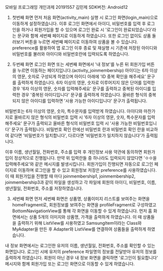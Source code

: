 모바일 프로그래밍 개인과제 
20191557 김민제
SDK버전: Android12

1. 첫번째 화면
 먼저 처음 화면(activity_main) 실행 시  로그인 화면(login_main)으로 이동하게 설정하였습니다.
이후 로그인 화면에서 아이디, 비밀번호를 입력 후 로그인을 하거나 회원가입을 할 수 있으며
로그인 완료 시 '로그인이 완료되었습니다'라는 문구와 함께 세번째 페이지로 이동하게 하였습니다.
또한 로그인 없이도 상품 둘러보기 버튼을 누르면 세번째 페이지로 이동하여 상품을 볼 수 있습니다.
preference를 활용하여 앱 로그인 이후 종료 및 재실행 시 기존에 저장된 아이디와 비밀번호를 불러와
아이디와 비밀번호란에 입력되도록 하였습니다.

2. 두번째 화면
 로그인 화면 또는 세번째 화면에서 '내 정보'를 누른 뒤 회원가입 버튼을 누르면 이동하는 페이지입니다.(activity_joinmembership)
아이디는 6자 이상의 영문, 숫자로 구성되게 하였으며 아이디 아래에 'ID 중복 확인을 해주세요' 문구를 출력하게 하였습니다.
6자 이상의 영문, 숫자로 이루어지지 않은 단어를 입력한 경우 '6자 이상의 영문, 숫자를 입력해주세요' 문구를 출력하고
중복된 아이디를 입력한 경우 '중복된 아이디입니다' 문구를 출력하게 하였습니다.
올바른 형식의 중복되지 않은 아이디를 입력하면 '사용 가능한 아이디입니다' 문구가 출력됩니다.

 비밀번호는 6자 이상의 영문, 숫자, 특수문자를 입력받게 하였습니다.
아이디와 마찬가지로 올바르지 않은 형식의 비밀번호 입력 시 '6자 이상의 영문, 숫자, 특수문자를 입력해주세요' 문구가 출력되고
올바른 형식의 비밀번호 입력 시 '사용 가능한 비밀번호입니다' 문구가 출력됩니다.
비밀번호 확인 란에선 비밀번호 란과 비밀번호 확인 란을 비교하여 같다면 '비밀번호가 일치합니다',
다르다면 '비밀번호가 일치하지 않습니다'가 출력됩니다.

 이후 이름, 생년월일, 전화번호, 주소를 입력 후 개인정보 사용 약관에 동의하면 회원가입이 정상적으로 진행됩니다.
만약 위 입력란들 중 하나라도 입력되지 않았다면 'ㅇㅇ을 입력해주세요'와 같은 메시지를 발생시킵니다.
회원가입이 진행되면 자동으로 로그인 페이지로 이동하며 로그인을 할 수 있고 회원정보 저장은 preference를 사용하였습니다.
이 때 회원가입을 진행할 때 마다 joinmembership1, joinmembership2, joinmembership3과 같이 파일을 생성하고
각 파일에 회원의 아이디, 비밀번호, 이름, 생년월일, 전화번호, 주소를 저장하였습니다.

3. 세번째 화면
 먼저 세번째 화면은 상품명, 상품이미지 리스트를 보여주는 화면을 homeFragment로,
회원정보를 보여주는 화면을 profileFragment로 구성하였고 BottomNavigationView를 통해 각 화면을 이동할 수 있게 하였습니다.
먼저 홈 화면에서는 상품 5개의 이미지와 상품명, 가격을 출력하게 하였습니다.
이 때 상품들을 출력하기 위해 ListView를 사용하였고 SamsungItem이라는 Class와 MyAdapter을 만든 후
Adapter와 ListView를 연결하여 상품들을 출력하게 하였습니다.

 내 정보 화면에서는 로그인한 유저의 이름, 생년월일, 전화번호, 주소를 확인할 수 있는 화면입니다.
로그인 시에 유저의 preference 파일명의 정보를 전달받아 유저의 정보를 출력하게 하였습니다.
회원이 아닌 경우 내 정보 화면을 클릭하면 '로그인이 필요합니다' 메시지와 함께 
회원가입 또는 로그인 화면으로 이동할 수 있게 하였습니다.

